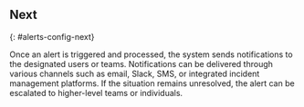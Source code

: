 ## Next
{: #alerts-config-next}

Once an alert is triggered and processed, the system sends notifications to the designated users or teams. Notifications can be delivered through various channels such as email, Slack, SMS, or integrated incident management platforms. If the situation remains unresolved, the alert can be escalated to higher-level teams or individuals.

